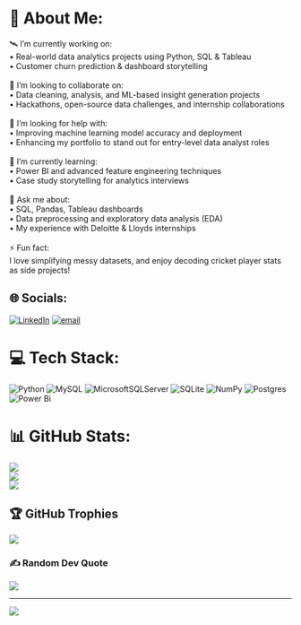 # 💫 About Me:
🛰️ I’m currently working on:<br>• Real-world data analytics projects using Python, SQL & Tableau  <br>• Customer churn prediction & dashboard storytelling<br><br>🤝 I’m looking to collaborate on:<br>• Data cleaning, analysis, and ML-based insight generation projects  <br>• Hackathons, open-source data challenges, and internship collaborations<br><br>🤲 I’m looking for help with:<br>• Improving machine learning model accuracy and deployment  <br>• Enhancing my portfolio to stand out for entry-level data analyst roles<br><br>🌱 I’m currently learning:<br>• Power BI and advanced feature engineering techniques  <br>• Case study storytelling for analytics interviews<br><br>💬 Ask me about:<br>• SQL, Pandas, Tableau dashboards  <br>• Data preprocessing and exploratory data analysis (EDA)  <br>• My experience with Deloitte & Lloyds internships<br><br>⚡ Fun fact:<br>I love simplifying messy datasets, and enjoy decoding cricket player stats as side projects!  <br>


## 🌐 Socials:
[![LinkedIn](https://img.shields.io/badge/LinkedIn-%230077B5.svg?logo=linkedin&logoColor=white)](https://linkedin.com/in/https://www.linkedin.com/in/allauddinansari004/) [![email](https://img.shields.io/badge/Email-D14836?logo=gmail&logoColor=white)](mailto:allauddinds04@gmail.com) 

# 💻 Tech Stack:
![Python](https://img.shields.io/badge/python-3670A0?style=for-the-badge&logo=python&logoColor=ffdd54) ![MySQL](https://img.shields.io/badge/mysql-4479A1.svg?style=for-the-badge&logo=mysql&logoColor=white) ![MicrosoftSQLServer](https://img.shields.io/badge/Microsoft%20SQL%20Server-CC2927?style=for-the-badge&logo=microsoft%20sql%20server&logoColor=white) ![SQLite](https://img.shields.io/badge/sqlite-%2307405e.svg?style=for-the-badge&logo=sqlite&logoColor=white) ![NumPy](https://img.shields.io/badge/numpy-%23013243.svg?style=for-the-badge&logo=numpy&logoColor=white) ![Postgres](https://img.shields.io/badge/postgres-%23316192.svg?style=for-the-badge&logo=postgresql&logoColor=white) ![Power Bi](https://img.shields.io/badge/power_bi-F2C811?style=for-the-badge&logo=powerbi&logoColor=black)
# 📊 GitHub Stats:
![](https://github-readme-stats.vercel.app/api?username=alizane&theme=dark&hide_border=true&include_all_commits=false&count_private=true)<br/>
![](https://nirzak-streak-stats.vercel.app/?user=alizane&theme=dark&hide_border=true)<br/>
![](https://github-readme-stats.vercel.app/api/top-langs/?username=alizane&theme=dark&hide_border=true&include_all_commits=false&count_private=true&layout=compact)

## 🏆 GitHub Trophies
![](https://github-profile-trophy.vercel.app/?username=alizane&theme=radical&no-frame=false&no-bg=true&margin-w=4)

### ✍️ Random Dev Quote
![](https://quotes-github-readme.vercel.app/api?type=horizontal&theme=radical)

---
[![](https://visitcount.itsvg.in/api?id=alizane&icon=0&color=0)](https://visitcount.itsvg.in)

<!-- Proudly created with GPRM ( https://gprm.itsvg.in ) -->
